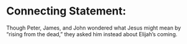 # Connecting Statement:

Though Peter, James, and John wondered what Jesus might mean by “rising from the dead,” they asked him instead about Elijah’s coming.